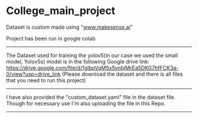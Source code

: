# College_main_project

Dataset is custom made using "www.makesense.ai"

Project has been run in google colab

-----------------------------------------------------------

The Dataset used for training the yolov5(in our case we used the small model, Yolov5s) model is in the following Google drive link:
https://drive.google.com/file/d/1glbpVqM5x5vnbjMrEa5DKG7hfFCK3a-0/view?usp=drive_link
(Please download the dataset and there is all files that you need to run this project)

-----------------------------------------------------------

I have also provided the "custom_dataset.yaml" file in the dataset file.
Though for necessary use I'm also uploading the file in this Repo.

-----------------------------------------------------------




